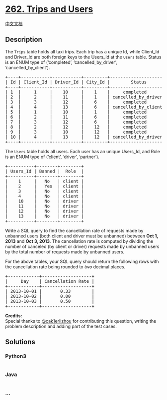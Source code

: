 # [262. Trips and Users](https://leetcode.com/problems/trips-and-users)

[中文文档](/solution/0200-0299/0262.Trips%20and%20Users/README.md)

## Description
<p>The <code>Trips</code> table holds all taxi trips. Each trip has a unique Id, while Client_Id and Driver_Id are both foreign keys to the Users_Id at the <code>Users</code> table. Status is an ENUM type of (&lsquo;completed&rsquo;, &lsquo;cancelled_by_driver&rsquo;, &lsquo;cancelled_by_client&rsquo;).</p>

<pre>
+----+-----------+-----------+---------+--------------------+----------+
| Id | Client_Id | Driver_Id | City_Id |        Status      |Request_at|
+----+-----------+-----------+---------+--------------------+----------+
| 1  |     1     |    10     |    1    |     completed      |2013-10-01|
| 2  |     2     |    11     |    1    | cancelled_by_driver|2013-10-01|
| 3  |     3     |    12     |    6    |     completed      |2013-10-01|
| 4  |     4     |    13     |    6    | cancelled_by_client|2013-10-01|
| 5  |     1     |    10     |    1    |     completed      |2013-10-02|
| 6  |     2     |    11     |    6    |     completed      |2013-10-02|
| 7  |     3     |    12     |    6    |     completed      |2013-10-02|
| 8  |     2     |    12     |    12   |     completed      |2013-10-03|
| 9  |     3     |    10     |    12   |     completed      |2013-10-03| 
| 10 |     4     |    13     |    12   | cancelled_by_driver|2013-10-03|
+----+-----------+-----------+---------+--------------------+----------+
</pre>

<p>The <code>Users</code> table holds all users. Each user has an unique Users_Id, and Role is an ENUM type of (&lsquo;client&rsquo;, &lsquo;driver&rsquo;, &lsquo;partner&rsquo;).</p>

<pre>
+----------+--------+--------+
| Users_Id | Banned |  Role  |
+----------+--------+--------+
|    1     |   No   | client |
|    2     |   Yes  | client |
|    3     |   No   | client |
|    4     |   No   | client |
|    10    |   No   | driver |
|    11    |   No   | driver |
|    12    |   No   | driver |
|    13    |   No   | driver |
+----------+--------+--------+
</pre>

<p>Write a SQL query to find the cancellation rate of requests made by unbanned users (both client and driver must be unbanned)&nbsp;between <strong>Oct 1, 2013</strong> and <strong>Oct 3, 2013</strong>. The cancellation rate is computed by dividing the number of canceled (by client or driver) requests&nbsp;made by unbanned users by the total number of requests&nbsp;made by unbanned users.</p>

<p>For the above tables, your SQL query should return the following rows with the cancellation rate being rounded to <em>two</em> decimal places.</p>

<pre>
+------------+-------------------+
|     Day    | Cancellation Rate |
+------------+-------------------+
| 2013-10-01 |       0.33        |
| 2013-10-02 |       0.00        |
| 2013-10-03 |       0.50        |
+------------+-------------------+
</pre>

<p><strong>Credits:</strong><br />
Special thanks to <a href="https://leetcode.com/discuss/user/cak1erlizhou">@cak1erlizhou</a> for contributing this question, writing the problem description and adding part of the test cases.</p>



## Solutions


<!-- tabs:start -->

### **Python3**

```python

```

### **Java**

```java

```

### **...**
```

```

<!-- tabs:end -->